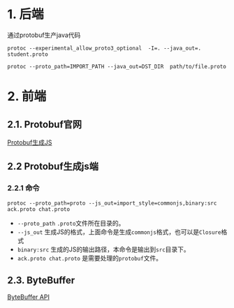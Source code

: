 # 1. 后端
通过protobuf生产java代码
```shell
protoc --experimental_allow_proto3_optional  -I=. --java_out=. student.proto

protoc --proto_path=IMPORT_PATH --java_out=DST_DIR  path/to/file.proto
```

# 2. 前端
## 2.1. Protobuf官网
[Protobuf生成JS](https://developers.google.com/protocol-buffers/docs/reference/javascript-generated)

## 2.2 Protobuf生成js端
### 2.2.1 命令
```shell
protoc --proto_path=proto --js_out=import_style=commonjs,binary:src ack.proto chat.proto
```
* `--proto_path` `.proto`文件所在目录的。
* `--js_out` 生成JS的格式，上面命令是生成`commonjs`格式，也可以是`Closure`格式
* `binary:src` 生成的JS的输出路径，本命令是输出到`src`目录下。
* `ack.proto chat.proto` 是需要处理的`protobuf`文件。

## 2.3. ByteBuffer
[ByteBuffer API](https://www.npmjs.com/package/byte-buffer)